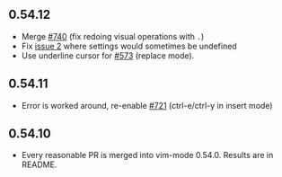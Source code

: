 ## 0.54.12

* Merge [#740](https://github.com/atom/vim-mode/pull/740) (fix redoing visual operations with `.`)
* Fix [issue 2](https://github.com/bronson/vim-mode-next/issues/2) where settings would sometimes be undefined
* Use underline cursor for [#573](https://github.com/atom/vim-mode/pull/573) (replace mode).

## 0.54.11

* Error is worked around, re-enable [#721](https://github.com/atom/vim-mode/pull/721) (ctrl-e/ctrl-y in insert mode)

## 0.54.10

* Every reasonable PR is merged into vim-mode 0.54.0.  Results are in README.
